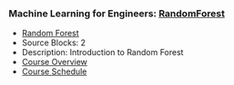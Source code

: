 ### Machine Learning for Engineers: [RandomForest](https://www.apmonitor.com/pds/index.php/Main/RandomForest)
- [Random Forest](https://www.apmonitor.com/pds/index.php/Main/RandomForest)
 - Source Blocks: 2
 - Description: Introduction to Random Forest
- [Course Overview](https://apmonitor.com/pds)
- [Course Schedule](https://apmonitor.com/pds/index.php/Main/CourseSchedule)
